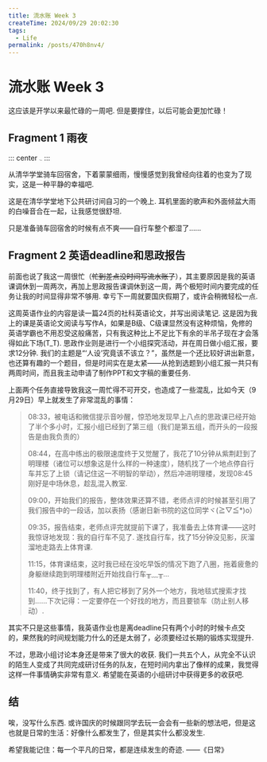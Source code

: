 ```yaml
---
title: 流水账 Week 3
createTime: 2024/09/29 20:02:30
tags:
  - Life
permalink: /posts/470h8nv4/
---
```


# 流水账 Week 3

这应该是开学以来最忙碌的一周吧. 但是要撑住，以后可能会更加忙碌！

## Fragment 1 雨夜

::: center
<img src="https://p.sda1.dev/19/65e3949a88fb0c0b4d5eb682ed04c7fa/87a173cdea79229b4b980180f1209fa2.jpg" alt="细雨中" style="zoom:10%;" />
:::

从清华学堂骑车回宿舍，下着蒙蒙细雨，慢慢感觉到我曾经向往着的也变为了现实，这是一种平静的幸福吧.

这是在清华学堂地下公共研讨间自习的一个晚上. 耳机里面的歌声和外面倾盆大雨的白噪音合在一起，让我感觉很舒坦.

只是准备骑车回宿舍的时候有点不爽——自行车整个都湿了……

## Fragment 2 英语deadline和思政报告

前面也说了我这一周很忙（<s>忙到差点没时间写流水账了</s>），其主要原因是我的英语课调休到一周两次，再加上思政报告课调休到这一周，两个极短时间内要完成的任务让我的时间显得非常不够用. 幸亏下一周就要国庆假期了，或许会稍微轻松一点.

这周英语作业的内容是读一篇24页的社科英语论文，并写出阅读笔记. 这是因为我上的课是英语论文阅读与写作A，如果是B级、C级课显然没有这种烦恼，免修的英语学霸也不用忍受这般痛苦，只有我这种比上不足比下有余的半吊子现在才会落得如此下场(T_T).
思政作业则是进行一个小组探究活动，并在周日做小组汇报，要求12分钟. 我们的主题是“‘人设’究竟该不该立？”，虽然是一个还比较好讲出新意，也还算有趣的一个题目，但是时间实在是太紧——从抢到选题到小组汇报一共只有两周时间，而且我主动申请了制作PPT和文字稿的重要任务.

上面两个任务直接导致我这一周忙得不可开交，也造成了一些混乱，比如今天（9月29日）早上就发生了非常混乱的事情：

> 08:33，被电话和微信提示音吵醒，惊恐地发现早上八点的思政课已经开始了半个多小时，汇报小组已经到了第三组（我们是第五组，而开头的一段报告是由我负责的）
>
> 08:44，在高中练出的极限速度终于又觉醒了，我花了10分钟从紫荆赶到了明理楼（诸位可以想象这是什么样的一种速度），随机找了一个地点停自行车并忘了上锁（请记住这一不明智的举动），然后冲进明理楼，发现08:45刚好是中场休息，趁乱混入教室.
>
> 09:00，开始我们的报告，整体效果还算不错，老师点评的时候甚至引用了我们报告中的一段话，加以表扬（感谢日新书院的这位同学ヾ(≧▽≦*)o）
>
> 09:35，报告结束，老师点评完就提前下课了，我准备去上体育课——这时我惊讶地发现：我的自行车不见了. 遂找自行车，找了15分钟没见影，灰溜溜地走路去上体育课.
>
> 11:15，体育课结束，这时我已经在没吃早饭的情况下跑了八圈，拖着疲惫的身躯继续跑到明理楼附近开始找自行车╥﹏╥...
>
> 11:40，终于找到了，有人把它移到了另外一个地方，我地毯式搜索才找到……下次记得：一定要停在一个好找的地方，而且要锁车（防止别人移动）.

其实不只是这些事情，我英语作业也是离deadline只有两个小时的时候卡点交的，果然我的时间规划能力什么的还是太弱了，必须要经过长期的锻炼实现提升.

不过，思政小组讨论本身还是带来了很大的收获. 我们一共五个人，从完全不认识的陌生人变成了共同完成研讨任务的队友，在短时间内拿出了像样的成果，我觉得这样一件事情确实非常有意义. 希望能在英语的小组研讨中获得更多的收获吧.

## 结

唉，没写什么东西. 或许国庆的时候跟同学去玩一会会有一些新的想法吧，但是这也就是日常的生活：好像什么都发生了，但是其实什么都没发生.

希望我能记住：每一个平凡的日常，都是连续发生的奇迹. ——《日常》
